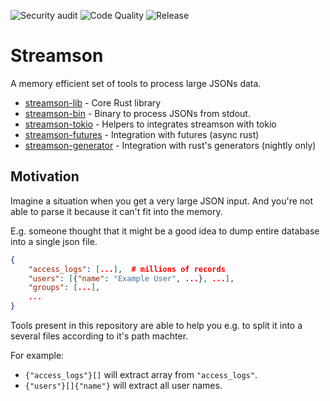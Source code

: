 ![Security audit](https://github.com/shenek/streamson/workflows/Security%20audit/badge.svg)
![Code Quality](https://github.com/shenek/streamson/workflows/Code%20Quality/badge.svg)
![Release](https://github.com/shenek/streamson/workflows/Release/badge.svg)

# Streamson

A memory efficient set of tools to process large JSONs data.

* [streamson-lib](streamson-lib/README.md) - Core Rust library
* [streamson-bin](streamson-bin/README.md) - Binary to process JSONs from stdout.
* [streamson-tokio](streamson-tokio/README.md) - Helpers to integrates streamson with tokio
* [streamson-futures](streamson-futures/README.md) - Integration with futures (async rust)
* [streamson-generator](streamson-generator/README.md) - Integration with rust's generators (nightly only)

## Motivation
Imagine a situation when you get a very large JSON input.
And you're not able to parse it because it can't fit into the memory.

E.g. someone thought that it might be a good idea to dump entire database into
a single json file.

```json
{
	"access_logs": [...],  # millions of records
	"users": [{"name": "Example User", ...}, ...],
	"groups": [...],
	...
}
```

Tools present in this repository are able to help you e.g.
to split it into a several files according to it's path machter.

For example:
* `{"access_logs"}[]` will extract array from `"access_logs"`.
* `{"users"}[]{"name"}` will extract all user names.
